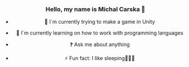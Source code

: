 <div align="center">
  
  

### <div align="center">Hello, my name is Michal Carska  🌚</div>  
  

- 🔭 I´m currently trying to make a game in Unity  
  

- 🌱 I´m currently learning on how to work with programming languages  
  

- ❓ Ask me about anything  
  

- ⚡ Fun fact: I like sleeping🛐🛐🛐  
  

<br/>  



